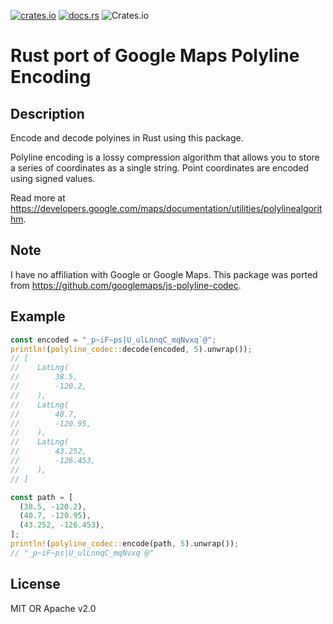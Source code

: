 [![crates.io](https://img.shields.io/crates/v/polyline-codec?style=flat-square)](https://crates.io/crates/polyline-codec) [![docs.rs](https://img.shields.io/docsrs/polyline-codec?style=flat-square)](https://docs.rs/polyline-codec)
![Crates.io](https://img.shields.io/crates/l/polyline-codec?style=flat-square)

# Rust port of Google Maps Polyline Encoding

## Description

Encode and decode polyines in Rust using this package.

Polyline encoding is a lossy compression algorithm that allows you to store a series of coordinates as a single string. Point coordinates are encoded using signed values.

Read more at https://developers.google.com/maps/documentation/utilities/polylinealgorithm.

## Note

I have no affiliation with Google or Google Maps. This package was ported from https://github.com/googlemaps/js-polyline-codec.

## Example

```rust
const encoded = "_p~iF~ps|U_ulLnnqC_mqNvxq`@";
println!(polyline_codec::decode(encoded, 5).unwrap());
// [
//    LatLng(
//        38.5,
//        -120.2,
//    ),
//    LatLng(
//        40.7,
//        -120.95,
//    ),
//    LatLng(
//        43.252,
//        -126.453,
//    ),
// ]

const path = [
  (38.5, -120.2),
  (40.7, -120.95),
  (43.252, -126.453),
];
println!(polyline_codec::encode(path, 5).unwrap());
// "_p~iF~ps|U_ulLnnqC_mqNvxq`@"
```

## License

MIT OR Apache v2.0
